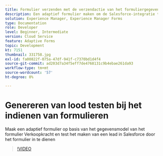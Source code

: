 ```yaml
---
title: Formulier verzenden met de verzendactie van het formuliergegevensmodel
description: Een adaptief formulier maken om de Salesforce-integratie te testen door een Lead-object te maken bij het verzenden van het formulier
solution: Experience Manager, Experience Manager Forms
type: Documentation
role: Developer
level: Beginner, Intermediate
version: Cloud Service
feature: Adaptive Forms
topic: Development
kt: 7151
thumbnail: 331758.jpg
exl-id: fa00822f-075a-47df-941f-c7370bd1d4f4
source-git-commit: ad203d7a34f5eff7de4768131c9b4ebae261da93
workflow-type: tm+mt
source-wordcount: '57'
ht-degree: 0%

---
```


# Genereren van lood testen bij het indienen van formulieren

Maak een adaptief formulier op basis van het gegevensmodel van het formulier Verkoopkracht en test het maken van een lead in Salesforce door het formulier in te dienen

>[!VIDEO](https://video.tv.adobe.com/v/331758?quality=12&learn=on)
